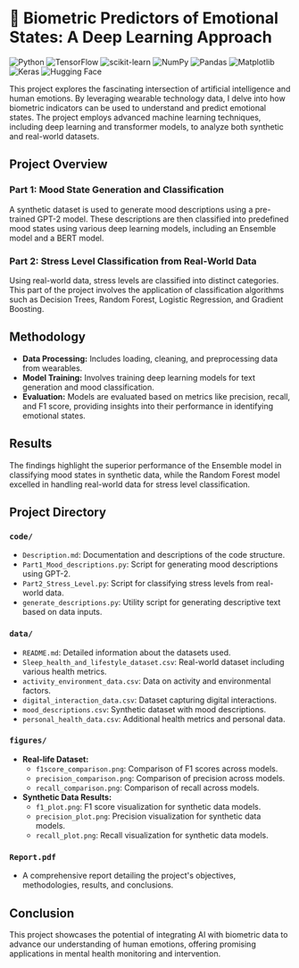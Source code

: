# 🧠 Biometric Predictors of Emotional States: A Deep Learning Approach


![Python](https://img.shields.io/badge/python-3670A0?style=for-the-badge&logo=python&logoColor=ffdd54)
![TensorFlow](https://img.shields.io/badge/TensorFlow-%23FF6F00.svg?style=for-the-badge&logo=TensorFlow&logoColor=white)
![scikit-learn](https://img.shields.io/badge/scikit--learn-%23F7931E.svg?style=for-the-badge&logo=scikit-learn&logoColor=white)
![NumPy](https://img.shields.io/badge/numpy-%23013243.svg?style=for-the-badge&logo=numpy&logoColor=white)
![Pandas](https://img.shields.io/badge/pandas-%23150458.svg?style=for-the-badge&logo=pandas&logoColor=white)
![Matplotlib](https://img.shields.io/badge/Matplotlib-%23ffffff.svg?style=for-the-badge&logo=Matplotlib&logoColor=black)
![Keras](https://img.shields.io/badge/Keras-%23D00000.svg?style=for-the-badge&logo=Keras&logoColor=white)
![Hugging Face](https://img.shields.io/badge/%F0%9F%A4%97%20Hugging%20Face-blue?style=for-the-badge)


This project explores the fascinating intersection of artificial intelligence and human emotions. By leveraging wearable technology data, I delve into how biometric indicators can be used to understand and predict emotional states. The project employs advanced machine learning techniques, including deep learning and transformer models, to analyze both synthetic and real-world datasets.

## Project Overview

### Part 1: Mood State Generation and Classification
A synthetic dataset is used to generate mood descriptions using a pre-trained GPT-2 model. These descriptions are then classified into predefined mood states using various deep learning models, including an Ensemble model and a BERT model.

### Part 2: Stress Level Classification from Real-World Data
Using real-world data, stress levels are classified into distinct categories. This part of the project involves the application of classification algorithms such as Decision Trees, Random Forest, Logistic Regression, and Gradient Boosting.

## Methodology
- **Data Processing:** Includes loading, cleaning, and preprocessing data from wearables.
- **Model Training:** Involves training deep learning models for text generation and mood classification.
- **Evaluation:** Models are evaluated based on metrics like precision, recall, and F1 score, providing insights into their performance in identifying emotional states.

## Results
The findings highlight the superior performance of the Ensemble model in classifying mood states in synthetic data, while the Random Forest model excelled in handling real-world data for stress level classification.

## Project Directory

### `code/`
- `Description.md`: Documentation and descriptions of the code structure.
- `Part1_Mood_descriptions.py`: Script for generating mood descriptions using GPT-2.
- `Part2_Stress_Level.py`: Script for classifying stress levels from real-world data.
- `generate_descriptions.py`: Utility script for generating descriptive text based on data inputs.

### `data/`
- `README.md`: Detailed information about the datasets used.
- `Sleep_health_and_lifestyle_dataset.csv`: Real-world dataset including various health metrics.
- `activity_environment_data.csv`: Data on activity and environmental factors.
- `digital_interaction_data.csv`: Dataset capturing digital interactions.
- `mood_descriptions.csv`: Synthetic dataset with mood descriptions.
- `personal_health_data.csv`: Additional health metrics and personal data.

### `figures/`
- **Real-life Dataset:**
  - `f1score_comparison.png`: Comparison of F1 scores across models.
  - `precision_comparison.png`: Comparison of precision across models.
  - `recall_comparison.png`: Comparison of recall across models.
- **Synthetic Data Results:**
  - `f1_plot.png`: F1 score visualization for synthetic data models.
  - `precision_plot.png`: Precision visualization for synthetic data models.
  - `recall_plot.png`: Recall visualization for synthetic data models.

### `Report.pdf`
- A comprehensive report detailing the project's objectives, methodologies, results, and conclusions.

## Conclusion
This project showcases the potential of integrating AI with biometric data to advance our understanding of human emotions, offering promising applications in mental health monitoring and intervention.
